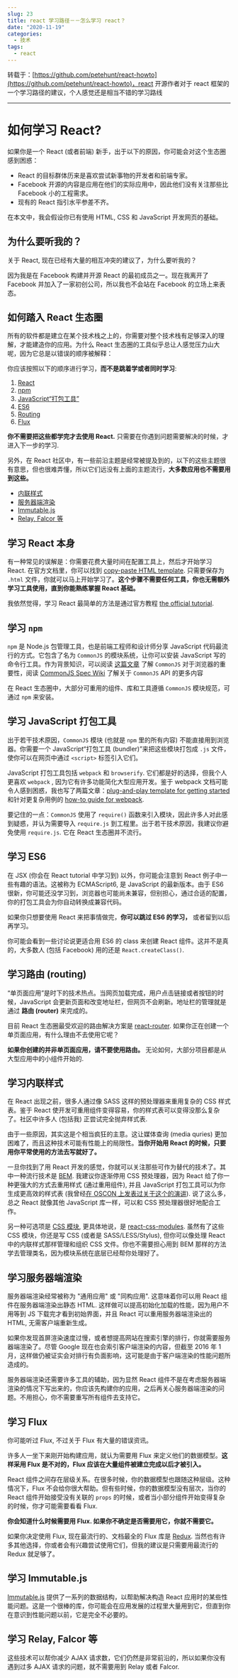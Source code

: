 ```yaml
---
slug: 23
title: react 学习路径－－怎么学习 react？
date: "2020-11-19"
categories: 
  - 技术
tags: 
  - react
---
```


转载于：[https://github.com/petehunt/react-howto](https://github.com/petehunt/react-howto)，react 开源作者对于 react 框架的一个学习路径的建议，个人感觉还是相当不错的学习路线

---

# 如何学习 React?

如果你是一个 React (或者前端) 新手，出于以下的原因，你可能会对这个生态圈感到困惑：

* React 的目标群体历来是喜欢尝试新事物的开发者和前端专家。
* Facebook 开源的内容是应用在他们的实际应用中，因此他们没有关注那些比 Facebook 小的工程需求。
* 现有的 React 指引水平参差不齐。

在本文中，我会假设你已有使用 HTML, CSS 和 JavaScript 开发网页的基础。

## 为什么要听我的？

关于 React, 现在已经有大量的相互冲突的建议了，为什么要听我的？

因为我是在 Facebook 构建并开源 React 的最初成员之一。现在我离开了 Facebook 并加入了一家初创公司，所以我也不会站在 Facebook 的立场上来表态。

## 如何踏入 React 生态圈

所有的软件都是建立在某个技术栈之上的，你需要对整个技术栈有足够深入的理解，才能建造你的应用。为什么 React 生态圈的工具似乎总让人感觉压力山大呢，因为它总是以错误的顺序被解释：

你应该按照以下的顺序进行学习，**而不是跳着学或者同时学习**:

1. [React](#学习-React-本身)
2. [npm](#学习-npm)
3. [JavaScript“打包工具”](#学习-JavaScript-打包工具)
4. [ES6](#学习-ES6)
5. [Routing](#学习路由-routing)
6. [Flux](#学习-Flux)


**你不需要把这些都学完才去使用 React.** 只需要在你遇到问题需要解决的时候，才进入下一步的学习.

另外，在 React 社区中，有一些前沿主题是经常被提及到的，以下的这些主题很有意思，但也很难弄懂，所以它们远没有上面的主题流行，**大多数应用也不需要用到这些。**

* [内联样式](#user-content-学习内联样式)
* [服务器端渲染](#user-content-学习服务器端渲染)
* [Immutable.js](#user-content-学习-immutablejs)
* [Relay, Falcor 等](#user-content-学习-relay-falcor-等)

## 学习 React 本身

有一种常见的误解是：你需要花费大量时间在配置工具上，然后才开始学习 React. 在官方文档里，你可以找到 [copy-paste HTML template](https://facebook.github.io/react/docs/getting-started.html#quick-start-without-npm). 只需要保存为 `.html` 文件，你就可以马上开始学习了。**这个步骤不需要任何工具，你也无需额外学习工具使用，直到你能熟练掌握 React 基础。**

我依然觉得，学习 React 最简单的方法是通过官方教程 [the official tutorial](https://facebook.github.io/react/docs/tutorial.html).

## 学习 `npm`

`npm` 是 Node.js 包管理工具，也是前端工程师和设计师分享 JavaScript 代码最流行的方式。它包含了名为 `CommonJS` 的模块系统，让你可以安装 JavaScript 写的命令行工具。作为背景知识，可以阅读 [这篇文章](http://0fps.net/2013/01/22/commonjs-why-and-how/) 了解 `CommonJS` 对于浏览器的重要性，阅读  [CommonJS Spec Wiki](http://wiki.commonjs.org/wiki/Introduction) 了解关于 `CommonJS` API 的更多内容

在 React 生态圈中，大部分可重用的组件、库和工具遵循 `CommonJS` 模块规范，可通过 `npm` 来安装。

## 学习 JavaScript 打包工具

出于若干技术原因，`CommonJS` 模块 (也就是 `npm` 里的所有内容) 不能直接用到浏览器。你需要一个 JavaScript“打包工具 (bundler)”来把这些模块打包成 `.js` 文件，使你可以在网页中通过 `<script>` 标签引入它们。

JavaScript 打包工具包括 `webpack` 和 `browserify`. 它们都是好的选择，但我个人更喜欢 `webpack` , 因为它有许多功能简化大型应用开发。鉴于 webpack 文档可能令人感到困惑，我也写了两篇文章：[plug-and-play template for getting started](https://github.com/petehunt/react-webpack-template) 和针对更复杂用例的 [how-to guide for webpack](https://github.com/petehunt/webpack-howto).

要记住的一点：`CommonJS` 使用了 `require()` 函数来引入模块，因此许多人对此感到疑惑，并认为需要导入 `require.js` 到工程里。出于若干技术原因，我建议你避免使用 `require.js`. 它在 React 生态圈并不流行。

## 学习 ES6

在 JSX (你会在 React tutorial 中学习到) 以外，你可能会注意到 React 例子中一些有趣的语法。这被称为 ECMAScript6, 是 JavaScript 的最新版本。由于 ES6 很新，你可能还没学习到，浏览器也可能尚未兼容，但别担心，通过合适的配置，你的打包工具会为你自动转换成兼容代码。

如果你只想要使用 React 来把事情做完，**你可以跳过 ES6 的学习，** 或者留到以后再学习。

你可能会看到一些讨论说更适合用 ES6 的 class 来创建 React 组件。这并不是真的，大多数人 (包括 Facebook) 用的还是 `React.createClass()`.

## 学习路由 (routing)

“单页面应用”是时下的技术热点。当网页加载完成，用户点击链接或者按钮的时候，JavaScript 会更新页面和改变地址栏，但网页不会刷新。地址栏的管理就是通过 **路由 (router)** 来完成的。

目前 React 生态圈最受欢迎的路由解决方案是 [react-router](https://github.com/rackt/react-router). 如果你正在创建一个单页面应用，有什么理由不去使用它呢？

**如果你创建的并非单页面应用，请不要使用路由。** 无论如何，大部分项目都是从大型应用中的小组件开始的.

## 学习内联样式

在 React 出现之前，很多人通过像 SASS 这样的预处理器来重用复杂的 CSS 样式表。鉴于 React 使开发可重用组件变得容易，你的样式表可以变得没那么复杂了。社区中许多人 (包括我) 正尝试完全抛弃样式表.

由于一些原因，其实这是个相当疯狂的主意。这让媒体查询 (media quries) 更加困难了，而且这种技术可能有性能上的局限性。**当你开始用 React 的时候，只要用你平常使用的方法去写就好了。**

一旦你找到了用 React 开发的感觉，你就可以关注那些可作为替代的技术了。其中一种流行技术是 [BEM](https://en.bem.info/). 我建议你逐渐停用 CSS 预处理器，因为 React 给了你一种更强大的方式去重用样式 (通过重用组件), 并且 JavaScript 打包工具可以为你生成更高效的样式表 (我曾经[在 OSCON 上发表过关于这个的演讲](https://www.youtube.com/watch?v=VkTCL6Nqm6Y)). 说了这么多，总之 React 就像其他 JavaScript 库一样，可以和 CSS 预处理器很好地配合工作。

另一种可选项是 [CSS 模块](http://glenmaddern.com/articles/css-modules), 更具体地说，是 [react-css-modules](https://github.com/gajus/react-css-modules). 虽然有了这些 CSS 模块，你还是写 CSS (或者是 SASS/LESS/Stylus), 但你可以像处理 React 中的内联样式那样管理和组织 CSS 文件。你也不需要担心用到 BEM 那样的方法学去管理类名，因为模块系统在底层已经帮你处理好了。

## 学习服务器端渲染

服务器端渲染经常被称为 "通用应用" 或 "同构应用". 这意味着你可以用 React 组件在服务器端渲染出静态 HTML. 这样做可以提高初始化加载的性能，因为用户不用等到 JS 下载完才看到初始界面，并且 React 可以重用服务器端渲染出的 HTML, 无需客户端重新生成。

如果你发现首屏渲染速度过慢，或者想提高网站在搜索引擎的排行，你就需要服务器端渲染了。尽管 Google 现在也会索引客户端渲染的内容，但截至 2016 年 1 月，这样做仍被证实会对排行有负面影响，这可能是由于客户端渲染的性能问题所造成的。

服务器端渲染还需要许多工具的辅助，因为显然 React 组件不是在考虑服务器端渲染的情况下写出来的，你应该先构建你的应用，之后再关心服务器端渲染的问题。不用担心，你不需要重写所有组件去支持它。

## 学习 Flux

你可能听过 Flux, 不过关于 Flux 有大量的错误资讯。

许多人一坐下来刚开始构建应用，就认为需要用 Flux 来定义他们的数据模型。**这样采用 Flux 是不对的，Flux 应该在大量组件被建立完成以后才被引入。**

React 组件之间存在层级关系。在很多时候，你的数据模型也跟随这种层级。这种情况下，Flux 不会给你很大帮助。但有些时候，你的数据模型没有层次，当你的 React 组件开始接受没有关联的 `props` 的时候，或者当小部分组件开始变得复杂的时候，你才可能需要看看 Flux.

**你会知道什么时候需要用 Flux. 如果你不确定是否需要用它，你就不需要它。**

如果你决定使用 Flux, 现在最流行的、文档最全的 Flux 库是 [Redux](http://redux.js.org/). 当然也有许多其他选择，你或者会有兴趣尝试使用它们，但我的建议是只需要用最流行的 Redux 就足够了。

## 学习 Immutable.js

[Immutable.js](https://facebook.github.io/immutable-js/) 提供了一系列的数据结构，以帮助解决构造 React 应用时的某些性能问题。这是一个很棒的库，你可能会在应用发展的过程里大量用到它，但直到你在意识到性能问题以前，它是完全不必要的。

## 学习 Relay, Falcor 等

这些技术可以帮你减少 AJAX 请求数，它们仍然是非常前沿的，所以如果你没有遇到过多 AJAX 请求的问题，就不需要用到 Relay 或者 Falcor.